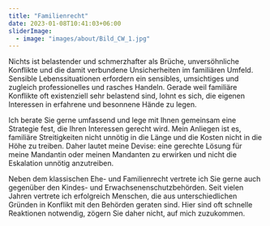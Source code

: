 ```yaml
---
title: "Familienrecht"
date: 2023-01-08T10:41:03+06:00
sliderImage:
  - image: "images/about/Bild_CW_1.jpg"
---
```


Nichts ist belastender und schmerzhafter als Brüche, unversöhnliche Konflikte und die damit verbundene Unsicherheiten im familiären Umfeld. Sensible Lebenssituationen erfordern ein sensibles, umsichtiges und zugleich professionelles und rasches Handeln. Gerade weil familiäre Konflikte oft existenziell sehr belastend sind, lohnt es sich, die eigenen Interessen in erfahrene und besonnene Hände zu legen.

Ich berate Sie gerne umfassend und lege mit Ihnen gemeinsam eine Strategie fest, die Ihren Interessen gerecht wird. Mein Anliegen ist es, familiäre Streitigkeiten nicht unnötig in die Länge und die Kosten nicht in die Höhe zu treiben. Daher lautet meine Devise: eine gerechte Lösung für meine Mandantin oder meinen Mandanten zu erwirken und nicht die Eskalation unnötig anzutreiben.

Neben dem klassischen Ehe- und Familienrecht vertrete ich Sie gerne auch gegenüber den Kindes- und Erwachsenenschutzbehörden. Seit vielen Jahren vertrete ich erfolgreich Menschen, die aus unterschiedlichen Gründen in Konflikt mit den Behörden geraten sind. Hier sind oft schnelle Reaktionen notwendig, zögern Sie daher nicht, auf mich zuzukommen.

